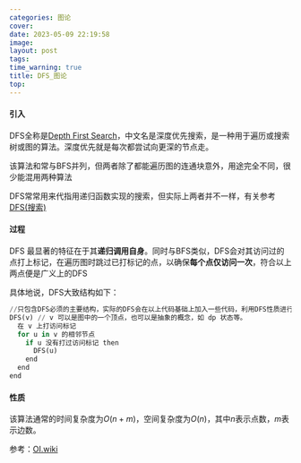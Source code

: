 ```yaml
---
categories: 图论
cover: 
date: 2023-05-09 22:19:58
image: 
layout: post
tags: 
time_warning: true
title: DFS_图论
top: 
---
```


#### 引入

DFS全称是[Depth First Search](https://en.wikipedia.org/wiki/Depth-first_search)，中文名是深度优先搜索，是一种用于遍历或搜索树或图的算法。深度优先就是每次都尝试向更深的节点走。

该算法和常与BFS并列，但两者除了都能遍历图的连通块意外，用途完全不同，很少能混用两种算法

DFS常常用来代指用递归函数实现的搜索，但实际上两者并不一样，有关参考[DFS(搜索)](https://www.remsait.com/2023/04/11/DFS-%E6%90%9C%E7%B4%A2/)

#### 过程

DFS 最显著的特征在于其**递归调用自身**。同时与BFS类似，DFS会对其访问过的点打上标记，在遍历图时跳过已打标记的点，以确保**每个点仅访问一次**，符合以上两点便是广义上的DFS

具体地说，DFS大致结构如下：

```python
//只包含DFS必须的主要结构，实际的DFS会在以上代码基础上加入一些代码，利用DFS性质进行其它操作
DFS(v) // v 可以是图中的一个顶点，也可以是抽象的概念，如 dp 状态等。
  在 v 上打访问标记
  for u in v 的相邻节点
    if u 没有打过访问标记 then
      DFS(u)
    end
  end
end

```

#### 性质

该算法通常的时间复杂度为$O(n+m)$，空间复杂度为$O(n)$，其中$n$表示点数，$m$表示边数。


参考：[OI.wiki](https://oi.wiki)